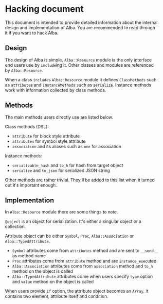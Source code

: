 # Hacking document

This document is intended to provide detailed information about the internal design and implementation of Alba. You are recommended to read through it if you want to hack Alba.

## Design

The design of Alba is simple. `Alba::Resource` module is the only interface end users use by `include`ing it. Other classes and modules are referenced by `Alba::Resource`.

When a class `include`s `Alba::Resource` module it defines `ClassMethods` such as `attributes` and `InstanceMethods` such as `serialize`. Instance methods work with information collected by class methods.

## Methods

The main methods users directly use are listed below.

Class methods (DSL):

* `attribute` for block style attribute
* `attributes` for symbol style attribute
* `association` and its aliases such as `one` for association

Instance methods:

* `serializable_hash` and `to_h` for hash from target object
* `serialize` and `to_json` for serialized JSON string

Other methods are rather trivial. They'll be added to this list when it turned out it's important enough.

## Implementation

In `Alba::Resource` module there are some things to note.

`@object` is an object for serialization. It's either a singular object or a collection.

Attribute object can be either `Symbol`, `Proc`, `Alba::Association` or `Alba::TypedAttribute`.

* `Symbol` attributes come from `attributes` method and are sent to `__send__` as method name
* `Proc` attributes come from `attribute` method and are `instance_exec`uted
* `Alba::Association` attributes come from `association` method and `to_h` method on the object is called
* `Alba::TypedAttribute` attributes come when users specify `type` option and `value` method on the object is called

When users provide `if` option, the attribute object becomes an `Array`. It contains two element, attribute itself and condition.

